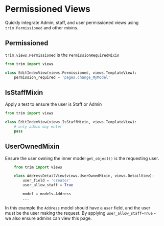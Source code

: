 # Permissioned Views

Quickly integrate Admin, staff, and user permissioned views using `trim.Permissioned` and other mixins.

## Permissioned

`trim.views.Permissioned` is the `PermissionRequiredMixin`

```py
from trim import views

class EditIndexView(views.Permissioned, views.TemplateView):
    permission_required = 'pages.change_MyModel'
```

## IsStaffMixin

Apply a test to ensure the user is Staff or Admin

```py
from trim import views

class EditIndexView(views.IsStaffMixin, views.TemplateView):
    # only admin may enter
    pass
```

## UserOwnedMixin

Ensure the user owning the inner model `get_object()` is the requesting user.

```py
    from trim import views

    class AddressDetailView(views.UserOwnedMixin, views.DetailView):
        user_field = 'creator'
        user_allow_staff = True

        model = models.Address
        ...
```

In this example the `Address` model should have a `user` field, and the user must be the user making the request. By applying `user_allow_staff=True` - we also ensure admins can view this page.
